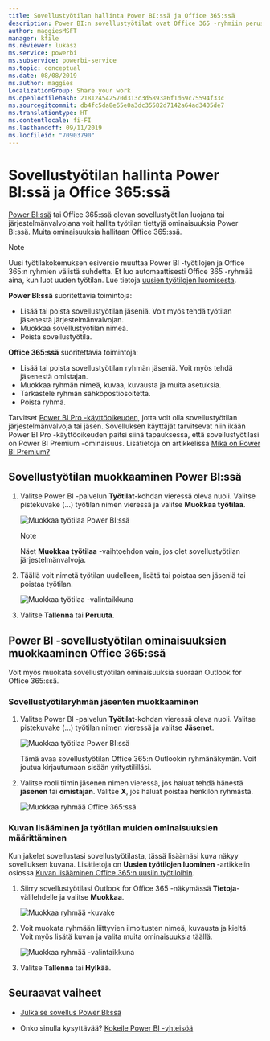 ```yaml
---
title: Sovellustyötilan hallinta Power BI:ssä ja Office 365:ssä
description: Power BI:n sovellustyötilat ovat Office 365 -ryhmiin perustuva yhteistyötoiminto. Voit hallita sovellustyötiloja Power BI:ssä sekä Office 365:ssä.
author: maggiesMSFT
manager: kfile
ms.reviewer: lukasz
ms.service: powerbi
ms.subservice: powerbi-service
ms.topic: conceptual
ms.date: 08/08/2019
ms.author: maggies
LocalizationGroup: Share your work
ms.openlocfilehash: 218124542570d313c3d5893a6f1d69c75594f33c
ms.sourcegitcommit: db4fc5da8e65e0a3dc35582d7142a64ad3405de7
ms.translationtype: HT
ms.contentlocale: fi-FI
ms.lasthandoff: 09/11/2019
ms.locfileid: "70903790"
---
```

# <a name="manage-your-app-workspace-in-power-bi-and-office-365"></a>Sovellustyötilan hallinta Power BI:ssä ja Office 365:ssä

[Power BI:ssä](service-create-distribute-apps.md) tai Office 365:ssä olevan sovellustyötilan luojana tai järjestelmänvalvojana voit hallita työtilan tiettyjä ominaisuuksia Power BI:ssä. Muita ominaisuuksia hallitaan Office 365:ssä.

> [!NOTE]
> Uusi työtilakokemuksen esiversio muuttaa Power BI -työtilojen ja Office 365:n ryhmien välistä suhdetta. Et luo automaattisesti Office 365 -ryhmää aina, kun luot uuden työtilan. Lue tietoja [uusien työtilojen luomisesta](service-create-the-new-workspaces.md).

**Power BI:ssä** suoritettavia toimintoja:

* Lisää tai poista sovellustyötilan jäseniä. Voit myös tehdä työtilan jäsenestä järjestelmänvalvojan.
* Muokkaa sovellustyötilan nimeä.
* Poista sovellustyötila.

**Office 365:ssä** suoritettavia toimintoja:

* Lisää tai poista sovellustyötilan ryhmän jäseniä. Voit myös tehdä jäsenestä omistajan.
* Muokkaa ryhmän nimeä, kuvaa, kuvausta ja muita asetuksia.
* Tarkastele ryhmän sähköpostiosoitetta.
* Poista ryhmä.

Tarvitset [Power BI Pro -käyttöoikeuden](service-features-license-type.md), jotta voit olla sovellustyötilan järjestelmänvalvoja tai jäsen. Sovelluksen käyttäjät tarvitsevat niin ikään Power BI Pro -käyttöoikeuden paitsi siinä tapauksessa, että sovellustyötilasi on Power BI Premium -ominaisuus. Lisätietoja on artikkelissa [Mikä on Power BI Premium?](service-premium-what-is.md)

## <a name="edit-your-app-workspace-in-power-bi"></a>Sovellustyötilan muokkaaminen Power BI:ssä

1. Valitse Power BI -palvelun **Työtilat**-kohdan vieressä oleva nuoli. Valitse pistekuvake (...) työtilan nimen vieressä ja valitse **Muokkaa työtilaa**.

   ![Muokkaa työtilaa Power BI:ssä](media/service-manage-app-workspace-in-power-bi-and-office-365/power-bi-app-ellipsis.png)

   > [!NOTE]
   > Näet **Muokkaa työtilaa** -vaihtoehdon vain, jos olet sovellustyötilan järjestelmänvalvoja.

1. Täällä voit nimetä työtilan uudelleen, lisätä tai poistaa sen jäseniä tai poistaa työtilan.

   ![Muokkaa työtilaa -valintaikkuna](media/service-manage-app-workspace-in-power-bi-and-office-365/power-bi-app-edit-workspace.png)

1. Valitse **Tallenna** tai **Peruuta**.

## <a name="edit-power-bi-app-workspace-properties-in-office-365"></a>Power BI -sovellustyötilan ominaisuuksien muokkaaminen Office 365:ssä

Voit myös muokata sovellustyötilan ominaisuuksia suoraan Outlook for Office 365:ssä.

### <a name="edit-the-members-of-the-app-workspace-group"></a>Sovellustyötilaryhmän jäsenten muokkaaminen

1. Valitse Power BI -palvelun **Työtilat**-kohdan vieressä oleva nuoli. Valitse pistekuvake (...) työtilan nimen vieressä ja valitse **Jäsenet**.

   ![Muokkaa työtilaa Power BI:ssä](media/service-manage-app-workspace-in-power-bi-and-office-365/power-bi-app-ellipsis-members.png)

   Tämä avaa sovellustyötilan Office 365:n Outlookin ryhmänäkymän. Voit joutua kirjautumaan sisään yritystililläsi.

1. Valitse rooli tiimin jäsenen nimen vieressä, jos haluat tehdä hänestä **jäsenen** tai **omistajan**. Valitse **X**, jos haluat poistaa henkilön ryhmästä.

   ![Muokkaa ryhmää Office 365:ssä](media/service-manage-app-workspace-in-power-bi-and-office-365/pbi_managegroupo365.png)

### <a name="add-an-image-and-set-other-workspace-properties"></a>Kuvan lisääminen ja työtilan muiden ominaisuuksien määrittäminen

Kun jakelet sovellustasi sovellustyötilasta, tässä lisäämäsi kuva näkyy sovelluksen kuvana. Lisätietoja on **Uusien työtilojen luominen** -artikkelin osiossa [Kuvan lisääminen Office 365:n uusiin työtiloihin](service-create-workspaces.md#add-an-image-to-your-office-365-workspace-optional).

1. Siirry sovellustyötilasi Outlook for Office 365 -näkymässä **Tietoja**-välilehdelle ja valitse **Muokkaa**.

    ![Muokkaa ryhmää -kuvake](media/service-manage-app-workspace-in-power-bi-and-office-365/pbi_editgroupo365.png)
1. Voit muokata ryhmään liittyvien ilmoitusten nimeä, kuvausta ja kieltä. Voit myös lisätä kuvan ja valita muita ominaisuuksia täällä.

   ![Muokkaa ryhmää -valintaikkuna](media/service-manage-app-workspace-in-power-bi-and-office-365/pbi_editgrpo365dialog.png)

1. Valitse **Tallenna** tai **Hylkää**.

## <a name="next-steps"></a>Seuraavat vaiheet

* [Julkaise sovellus Power BI:ssä](service-create-distribute-apps.md)

* Onko sinulla kysyttävää? [Kokeile Power BI -yhteisöä](http://community.powerbi.com/)
